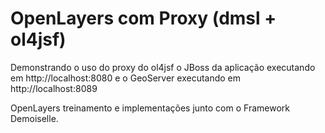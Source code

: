 OpenLayers com Proxy (dmsl + ol4jsf)
==========

Demonstrando o uso do proxy do ol4jsf o JBoss da aplicação executando em http://localhost:8080 e 
o GeoServer executando em http://localhost:8089

OpenLayers treinamento e implementações junto com o Framework Demoiselle.
